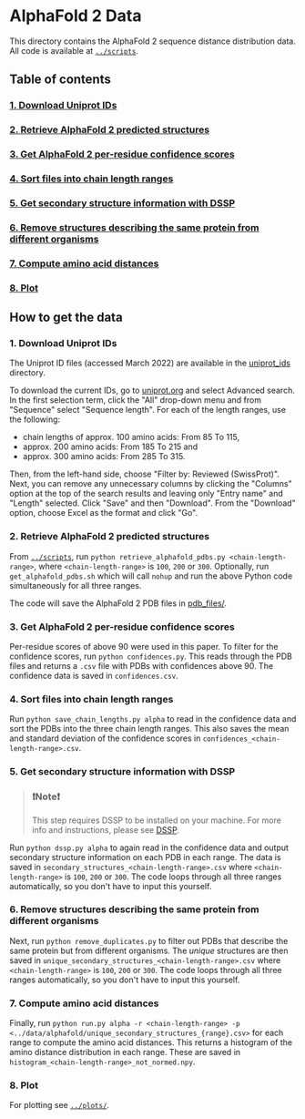 # AlphaFold 2 Data

This directory contains the AlphaFold 2 sequence distance distribution data. All code is available at [`../scripts`](https://github.com/meyresearch/sequence_distance_distribution/tree/36a848c5b15a62dc646de583f03c824f680873da/scripts).

## Table of contents
### [1. Download Uniprot IDs](#1-download-uniprot-ids-1)
### [2. Retrieve AlphaFold 2 predicted structures](#2-retrieve-alphafold-2-predicted-structures-1)
### [3. Get AlphaFold 2 per-residue confidence scores](#3-get-alphafold-2-per-residue-confidence-scores-1)
### [4. Sort files into chain length ranges](#4-sort-files-into-chain-length-ranges-1)
### [5. Get secondary structure information with DSSP](#5-get-secondary-structure-information-with-dssp-1)
### [6. Remove structures describing the same protein from different organisms](#6-remove-structures-describing-the-same-protein-from-different-organisms-1)
### [7. Compute amino acid distances](#7-compute-amino-acid-distances-1)
### [8. Plot](#8-plot-1)

## How to get the data

### 1. Download Uniprot IDs

The Uniprot ID files (accessed March 2022) are available in the [uniprot_ids](https://github.com/meyresearch/sequence_distance_distribution/tree/36a848c5b15a62dc646de583f03c824f680873da/data/alphafold/uniprot_ids) 
directory.

To download the current IDs, go to [uniprot.org](https://www.uniprot.org) and select Advanced search. 
In the first selection term, click the "All" drop-down menu and from "Sequence" select "Sequence length".
For each of the length ranges, use the following:

* chain lengths of approx. 100 amino acids: From 85 To 115,
* approx. 200 amino acids: From 185 To 215 and
* approx. 300 amino acids: From 285 To 315.

Then, from the left-hand side, choose "Filter by: Reviewed (SwissProt)". Next, you can remove any unnecessary 
columns by clicking the "Columns" option at the top of the search results and leaving only "Entry name" and 
"Length" selected. Click "Save" and then "Download". From the "Download" option, choose Excel as the format and click "Go". 

### 2. Retrieve AlphaFold 2 predicted structures

From [`../scripts`](https://github.com/meyresearch/sequence_distance_distribution/tree/36a848c5b15a62dc646de583f03c824f680873da/scripts), 
run `python retrieve_alphafold_pdbs.py <chain-length-range>`, where `<chain-length-range>` is `100`, `200` or `300`. Optionally,
run `get_alphafold_pdbs.sh` which will call `nohup` and run the above Python code simultaneously for all three ranges.

The code will save the AlphaFold 2 PDB files in [pdb_files/](https://github.com/meyresearch/sequence_distance_distribution/tree/36a848c5b15a62dc646de583f03c824f680873da/data/alphafold/pdb_files).

### 3. Get AlphaFold 2 per-residue confidence scores

Per-residue scores of above 90 were used in this paper. To filter for the confidence scores, run `python confidences.py`. This reads through the PDB files and returns a `.csv` file with PDBs with confidences above 90. The confidence data is saved in `confidences.csv`.

### 4. Sort files into chain length ranges

Run `python save_chain_lengths.py alpha` to read in the confidence data and sort the PDBs into the three chain length ranges. This also saves the mean and standard deviation of the confidence scores in `confidences_<chain-length-range>.csv`. 

### 5. Get secondary structure information with DSSP

> ### ❗️Note❗️
> This step requires DSSP to be installed on your machine. 
> For more info and instructions, please see [DSSP](https://swift.cmbi.umcn.nl/gv/dssp/).

Run `python dssp.py alpha` to again read in the confidence data and output secondary structure information on each PDB in each range. The data is saved in `secondary_structures_<chain-length-range>.csv` where `<chain-length-range>` is `100`, `200` or `300`. The code loops through all three ranges automatically, so you don't have to input this yourself.

### 6. Remove structures describing the same protein from different organisms

Next, run `python remove_duplicates.py` to filter out PDBs that describe the same protein but from different organisms. The *unique* structures are then saved in `unique_secondary_structures_<chain-length-range>.csv` where `<chain-length-range>` is `100`, `200` or `300`. The code loops through all three ranges automatically, so you don't have to input this yourself.

### 7. Compute amino acid distances

Finally, run `python run.py alpha -r <chain-length-range> -p <../data/alphafold/unique_secondary_structures_{range}.csv>` for each range to compute the amino acid distances. This returns a histogram of the amino distance distribution in each range. These are saved in `histogram_<chain-length-range>_not_normed.npy`. 

### 8. Plot

For plotting see [`../plots/`](https://github.com/meyresearch/sequence_distance_distribution/tree/36a848c5b15a62dc646de583f03c824f680873da/plots). 



